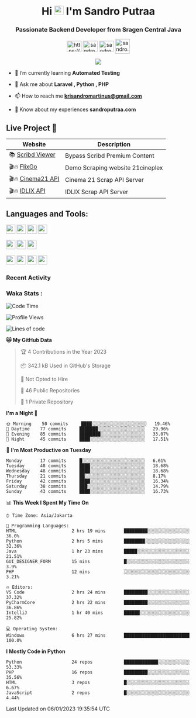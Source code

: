 

<h1 align="center">Hi <img src="https://media.giphy.com/media/hvRJCLFzcasrR4ia7z/giphy.gif" width="25px"> I'm Sandro Putraa</h1>
<h3 align="center">Passionate Backend Developer from Sragen Central Java</h3>

<p align="center">
    <a href="https://www.linkedin.com/in/sandro-putraa-34b80a19b/" target="blank"><img align="center" src="https://raw.githubusercontent.com/rahuldkjain/github-profile-readme-generator/master/src/images/icons/Social/linked-in-alt.svg" alt="https://www.linkedin.com/in/sandro-putraa-34b80a19b/" height="30" width="40" /></a>
    <a href="https://fb.com/sandro.putraaa" target="blank"><img align="center" src="https://raw.githubusercontent.com/rahuldkjain/github-profile-readme-generator/master/src/images/icons/Social/facebook.svg" alt="sandro.putraaa" height="30" width="40" /></a>
    <a href="https://instagram.com/sandro.putraa" target="blank"><img align="center" src="https://raw.githubusercontent.com/rahuldkjain/github-profile-readme-generator/master/src/images/icons/Social/instagram.svg" alt="sandro.putraa" height="30" width="40" /></a>
    <a href="https://wakatime.com/@sandrocods" target="blank"><img align="center" src="https://wakatime.com/static/img/wakatime-logo-text-vertical.png" alt="sandro.putraa" height="40" width="40" /></a>
   
</p>

<p align="center" style="p3">
<a href="https://github.com/antonkomarev/github-profile-views-counter">
    <img align="center"  src="https://komarev.com/ghpvc/?username=sandrocods&style=for-the-badge">
</a>

</p>



- 🌱 I’m currently learning **Automated Testing**

- 💬 Ask me about **Laravel , Python , PHP**

- 📫 How to reach me **krisandromartinus@gmail.com**

- 📄 Know about my experiences **sandroputraa.com**
 


## Live Project 🚀


| Website             | Description     |
| ----------------- | --- |
| 📚 [Scribd Viewer](http://sandroputraa.my.id/scribd/) | Bypass Scribd Premium Content |
| 🎬🔥 [FlixGo](https://testflsk.sandroputraa.com/) | Demo Scraping website 21cineplex  |
| 🎬🔥 [Cinema21 API](https://cinema-21-scrapper.vercel.app/) | Cinema 21 Scrap API Server |
| 🎬🔥 [IDLIX API](https://idlix-api.vercel.app/) | IDLIX Scrap API Server |



## Languages and Tools:

<img src="https://img.shields.io/badge/-Git-white?style=for-the-badge&logo=git" height="25" /></img>
<img src="https://img.shields.io/badge/-GitHub-white?style=for-the-badge&logo=github&logoColor=007ACC" height="25" /></img> <img src="https://img.shields.io/badge/-VS%20Code-white?style=for-the-badge&logo=visual-studio-code&logoColor=007ACC" height="25" /></img> <img src="https://img.shields.io/badge/-Pycharm-white?style=for-the-badge&logo=pycharm&logoColor=007ACC" height="25" /></img>

<img src="https://img.shields.io/badge/-Laravel-white?style=for-the-badge&logo=laravel&logoColor=007ACC" height="25" /></img>
<img src="https://img.shields.io/badge/-Flask-white?style=for-the-badge&logo=flask&logoColor=007ACC" height="25" /></img>
<img src="https://img.shields.io/badge/-Selenium-white?style=for-the-badge&logo=selenium&logoColor=007ACC" height="25" /></img>

<img src="https://img.shields.io/badge/-Python-white?style=for-the-badge&logo=python&logoColor=007ACC" height="25" /></img>
<img src="https://img.shields.io/badge/-Php-white?style=for-the-badge&logo=php&logoColor=007ACC" height="25" /></img>
<img src="https://img.shields.io/badge/-java-white?style=for-the-badge&logo=java&logoColor=007ACC" height="25" /></img>
<img src="https://img.shields.io/badge/-c++-white?style=for-the-badge&logo=c%2B%2B&logoColor=007ACC" height="25" /></img>



### Recent Activity
<!--START_SECTION:activity-->

<!--END_SECTION:activity-->

### Waka Stats :
<!--START_SECTION:waka-->
![Code Time](http://img.shields.io/badge/Code%20Time-448%20hrs%205%20mins-blue)

![Profile Views](http://img.shields.io/badge/Profile%20Views-21-blue)

![Lines of code](https://img.shields.io/badge/From%20Hello%20World%20I%27ve%20Written-1%20Million%20lines%20of%20code-blue)

**🐱 My GitHub Data** 

> 🏆 4 Contributions in the Year 2023
 > 
> 📦 342.1 kB Used in GitHub's Storage 
 > 
> 🚫 Not Opted to Hire
 > 
> 📜 46 Public Repositories 
 > 
> 🔑 1 Private Repository 
 > 
**I'm a Night 🦉** 

```text
🌞 Morning    50 commits     ████░░░░░░░░░░░░░░░░░░░░░   19.46% 
🌆 Daytime    77 commits     ███████░░░░░░░░░░░░░░░░░░   29.96% 
🌃 Evening    85 commits     ████████░░░░░░░░░░░░░░░░░   33.07% 
🌙 Night      45 commits     ████░░░░░░░░░░░░░░░░░░░░░   17.51%

```
📅 **I'm Most Productive on Tuesday** 

```text
Monday       17 commits     █░░░░░░░░░░░░░░░░░░░░░░░░   6.61% 
Tuesday      48 commits     ████░░░░░░░░░░░░░░░░░░░░░   18.68% 
Wednesday    48 commits     ████░░░░░░░░░░░░░░░░░░░░░   18.68% 
Thursday     21 commits     ██░░░░░░░░░░░░░░░░░░░░░░░   8.17% 
Friday       42 commits     ████░░░░░░░░░░░░░░░░░░░░░   16.34% 
Saturday     38 commits     ███░░░░░░░░░░░░░░░░░░░░░░   14.79% 
Sunday       43 commits     ████░░░░░░░░░░░░░░░░░░░░░   16.73%

```


📊 **This Week I Spent My Time On** 

```text
⌚︎ Time Zone: Asia/Jakarta

💬 Programming Languages: 
HTML                     2 hrs 19 mins       █████████░░░░░░░░░░░░░░░░   36.0% 
Python                   2 hrs 5 mins        ████████░░░░░░░░░░░░░░░░░   32.36% 
Java                     1 hr 23 mins        █████░░░░░░░░░░░░░░░░░░░░   21.51% 
GUI_DESIGNER_FORM        15 mins             █░░░░░░░░░░░░░░░░░░░░░░░░   3.9% 
PHP                      12 mins             ░░░░░░░░░░░░░░░░░░░░░░░░░   3.21%

🔥 Editors: 
VS Code                  2 hrs 24 mins       █████████░░░░░░░░░░░░░░░░   37.32% 
PyCharmCore              2 hrs 22 mins       █████████░░░░░░░░░░░░░░░░   36.86% 
IntelliJ                 1 hr 40 mins        ██████░░░░░░░░░░░░░░░░░░░   25.82%

💻 Operating System: 
Windows                  6 hrs 27 mins       █████████████████████████   100.0%

```

**I Mostly Code in Python** 

```text
Python                   24 repos            █████████████░░░░░░░░░░░░   53.33% 
PHP                      16 repos            █████████░░░░░░░░░░░░░░░░   35.56% 
HTML                     3 repos             █░░░░░░░░░░░░░░░░░░░░░░░░   6.67% 
JavaScript               2 repos             █░░░░░░░░░░░░░░░░░░░░░░░░   4.44%

```



 Last Updated on 06/01/2023 19:35:54 UTC
<!--END_SECTION:waka-->
